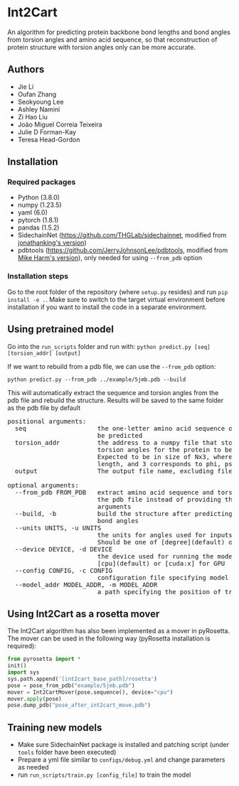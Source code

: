 # Int2Cart
An algorithm for predicting protein backbone bond lengths and bond angles from torsion angles and amino acid sequence, so that reconstruction of protein structure with torsion angles only can be more accurate.

## Authors
* Jie Li
* Oufan Zhang
* Seokyoung Lee
* Ashley Namini
* Zi Hao Liu
* João Miguel Correia Teixeira
* Julie D Forman-Kay
* Teresa Head-Gordon

## Installation
### Required packages
* Python (3.8.0)
* numpy (1.23.5)
* yaml (6.0)
* pytorch (1.8.1)
* pandas (1.5.2)
* SidechainNet (https://github.com/THGLab/sidechainnet, modified from [jonathanking's version](https://github.com/jonathanking/sidechainnet))
* pdbtools (https://github.com/JerryJohnsonLee/pdbtools, modified from [Mike Harm's version](https://github.com/harmslab/pdbtools)), only needed for using `--from_pdb` option

### Installation steps
Go to the root folder of the repository (where `setup.py` resides) and run `pip install -e .`. Make sure to switch to the target virtual environment before installation if you want to install the code in a separate environment.

## Using pretrained model
Go into the `run_scripts` folder and run with:
`python predict.py [seq] [torsion_addr] [output]`

If we want to rebuild from a pdb file, we can use the `--from_pdb` option:

`python predict.py --from_pdb ../example/5jmb.pdb --build`

This will automatically extract the sequence and torsion angles from the pdb file and rebuild the structure.
Results will be saved to the same folder as the pdb file by default

<pre>
positional arguments:
  seq                   the one-letter amino acid sequence of the protein to
                        be predicted
  torsion_addr          the address to a numpy file that stores the backbone
                        torsion angles for the protein to be predicted.
                        Expected to be in size of Nx3, where N is the sequence
                        length, and 3 corresponds to phi, psi and omega.
  output                The output file name, excluding file extension

optional arguments:
  --from_pdb FROM_PDB   extract amino acid sequence and torsion angles from
                        the pdb file instead of providing them through
                        arguments
  --build, -b           build the structure after predicting bond lengths and
                        bond angles
  --units UNITS, -u UNITS
                        the units for angles used for inputs and outputs.
                        Should be one of [degree](default) or [radian]
  --device DEVICE, -d DEVICE
                        the device used for running the model, could be
                        [cpu](default) or [cuda:x] for GPU
  --config CONFIG, -c CONFIG
                        configuration file specifying model structure
  --model_addr MODEL_ADDR, -m MODEL_ADDR
                        a path specifying the position of trained model
</pre>         

## Using Int2Cart as a rosetta mover
The Int2Cart algorithm has also been implemented as a mover in pyRosetta. The mover can be used in the following way (pyRosetta installation is required):
```python 
from pyrosetta import *
init()
import sys
sys.path.append('[int2cart_base_path]/rosetta')
pose = pose_from_pdb("example/5jmb.pdb")
mover = Int2CartMover(pose.sequence(), device="cpu")
mover.apply(pose)
pose.dump_pdb("pose_after_int2cart_move.pdb")
```

## Training new models
* Make sure SidechainNet package is installed and patching script (under `tools` folder have been executed)
* Prepare a yml file similar to `configs/debug.yml` and change parameters as needed
* run `run_scripts/train.py [config_file]` to train the model